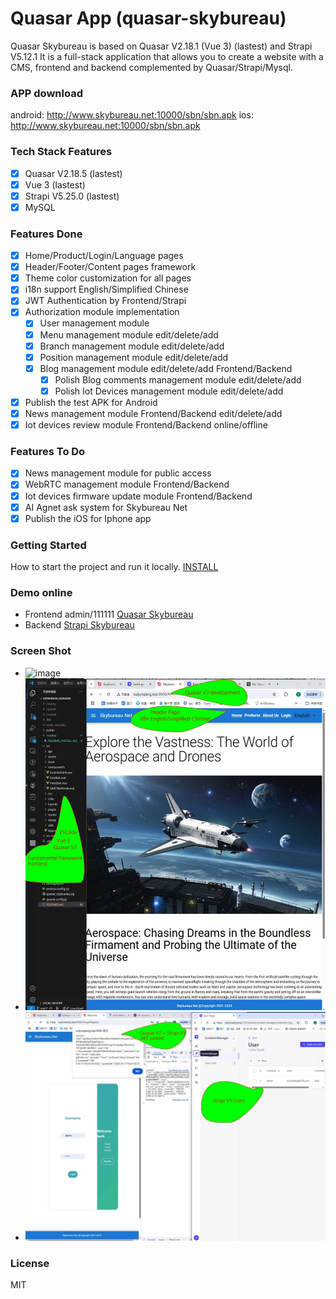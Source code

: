 # Quasar App (quasar-skybureau)

Quasar Skybureau is based on Quasar V2.18.1 (Vue 3) (lastest) and Strapi V5.12.1
It is a full-stack application that allows you to create a website with a CMS, frontend and backend complemented by Quasar/Strapi/Mysql.
### APP download
android: http://www.skybureau.net:10000/sbn/sbn.apk
ios: http://www.skybureau.net:10000/sbn/sbn.apk
### Tech Stack Features
- [x] Quasar V2.18.5 (lastest)
- [x] Vue 3 (lastest)
- [x] Strapi V5.25.0 (lastest)
- [x] MySQL

### Features Done
- [x] Home/Product/Login/Language pages
- [x] Header/Footer/Content pages framework
- [x] Theme color customization for all pages
- [x] i18n support English/Simplified Chinese
- [x] JWT Authentication by Frontend/Strapi
- [x] Authorization module implementation
  - [x] User management module
  - [x] Menu management module edit/delete/add
  - [x] Branch management module edit/delete/add
  - [x] Position management module edit/delete/add
  - [x] Blog management module edit/delete/add Frontend/Backend
    - [x] Polish Blog comments management module edit/delete/add
    - [x] Polish Iot Devices management module edit/delete/add
- [x] Publish the test APK for Android
- [x] News management module Frontend/Backend edit/delete/add
- [x] Iot devices review module Frontend/Backend online/offline

### Features To Do
- [x] News management module for public access
- [x] WebRTC management module Frontend/Backend
- [x] Iot devices firmware update module Frontend/Backend
- [x] AI Agnet ask system for Skybureau Net
- [x] Publish the iOS for Iphone app

### Getting Started
How to start the project and run it locally.
[INSTALL](./readme/README_INSTALL.md)

### Demo online
- Frontend admin/111111 [Quasar Skybureau](http://www.skybureau.net:9000)
- Backend [Strapi Skybureau](http://www.skybureau.net:1337/admin)

### Screen Shot
- ![image](http://www.skybureau.net:10000/img/sbn.gif)
- ![image](./readme/home.jpg)
- ![image](./readme/jwt.jpg)

### License
MIT
